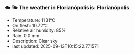 ### ☁️ 🌤️  The weather in Florianópolis is: Florianópolis

- Temperature: 11.31°C
- On flesh: 10.72°C
- Relative air humidity: 85%
- Rain: 0.0 mm
- Description: Clear sky
- last updated: 2025-09-13T10:15:22.771571
